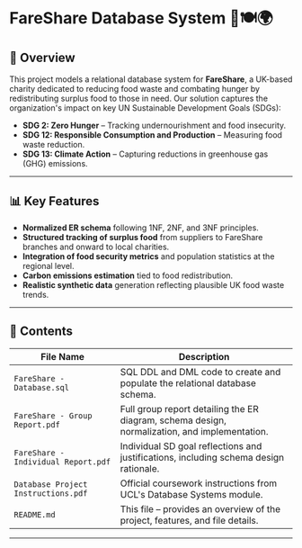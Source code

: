 # FareShare Database System 🚛🍽️🌍

## 🌟 Overview

This project models a relational database system for **FareShare**, a UK-based charity dedicated to reducing food waste and combating hunger by redistributing surplus food to those in need. Our solution captures the organization's impact on key UN Sustainable Development Goals (SDGs):

- **SDG 2: Zero Hunger** – Tracking undernourishment and food insecurity.
- **SDG 12: Responsible Consumption and Production** – Measuring food waste reduction.
- **SDG 13: Climate Action** – Capturing reductions in greenhouse gas (GHG) emissions.

---

## 📊 Key Features

- **Normalized ER schema** following 1NF, 2NF, and 3NF principles.
- **Structured tracking of surplus food** from suppliers to FareShare branches and onward to local charities.
- **Integration of food security metrics** and population statistics at the regional level.
- **Carbon emissions estimation** tied to food redistribution.
- **Realistic synthetic data** generation reflecting plausible UK food waste trends.

---

## 📂 Contents

| File Name                          | Description                                                                 |
|-----------------------------------|-----------------------------------------------------------------------------|
| `FareShare - Database.sql`        | SQL DDL and DML code to create and populate the relational database schema.|
| `FareShare - Group Report.pdf`    | Full group report detailing the ER diagram, schema design, normalization, and implementation. |
| `FareShare - Individual Report.pdf`| Individual SD goal reflections and justifications, including schema design rationale. |
| `Database Project Instructions.pdf`| Official coursework instructions from UCL's Database Systems module.        |
| `README.md`                       | This file – provides an overview of the project, features, and file details.|

---
